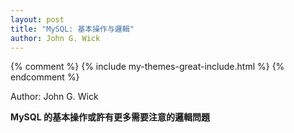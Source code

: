 ```yaml
---
layout: post
title: "MySQL: 基本操作与邏輯"
author: John G. Wick
---
```


{% comment %}
{% include my-themes-great-include.html %}
{% endcomment %}

Author: John G. Wick

<b>MySQL 的基本操作或許有更多需要注意的邏輯問題</b>
